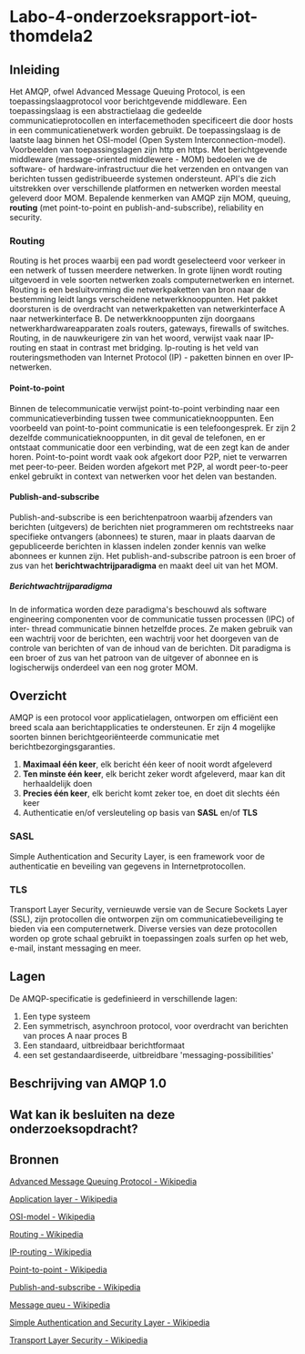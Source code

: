 # Labo-4-onderzoeksrapport-iot-thomdela2
## Inleiding
Het AMQP, ofwel Advanced Message Queuing Protocol, is een toepassingslaagprotocol voor berichtgevende middleware. 
Een toepassingslaag is een abstractielaag die gedeelde communicatieprotocollen en interfacemethoden specificeert die door hosts in een communicatienetwerk worden gebruikt.
De toepassingslaag is de laatste laag binnen het OSI-model (Open System Interconnection-model).
Voorbeelden van toepassingslagen zijn http en https.
Met berichtgevende middleware (message-oriented middlewere - MOM) bedoelen we de software- of hardware-infrastructuur die het verzenden en ontvangen van berichten tussen gedistribueerde systemen ondersteunt.
API's die zich uitstrekken over verschillende platformen en netwerken worden meestal geleverd door MOM.
Bepalende kenmerken van AMQP zijn MOM, queuing, **routing** (met point-to-point en publish-and-subscribe), reliability en security.
### Routing
Routing is het proces waarbij een pad wordt geselecteerd voor verkeer in een netwerk of tussen meerdere netwerken.
In grote lijnen wordt routing uitgevoerd in vele soorten netwerken zoals computernetwerken en internet.
Routing is een besluitvorming die netwerkpaketten van bron naar de bestemming leidt langs verscheidene netwerkknooppunten. Het pakket doorsturen is de overdracht van netwerkpaketten van netwerkinterface A naar netwerkinterface B. De netwerkknooppunten zijn doorgaans netwerkhardwareapparaten zoals routers, gateways, firewalls of switches.
Routing, in de nauwkeurigere zin van het woord, verwijst vaak naar IP-routing en staat in contrast met bridging.
Ip-routing is het veld van routeringsmethoden van Internet Protocol (IP) - paketten binnen en over IP-netwerken.
#### Point-to-point
Binnen de telecommunicatie verwijst point-to-point verbinding naar een communicatieverbinding tussen twee communicatieknooppunten. 
Een voorbeeld van point-to-point communicatie is een telefoongesprek. Er zijn 2 dezelfde communicatieknooppunten, in dit geval de telefonen, en er ontstaat communicatie door een verbinding, wat de een zegt kan de ander horen. Point-to-point wordt vaak ook afgekort door P2P, niet te verwarren met peer-to-peer. Beiden worden afgekort met P2P, al wordt peer-to-peer enkel gebruikt in context van netwerken voor het delen van bestanden.
#### Publish-and-subscribe
Publish-and-subscribe is een berichtenpatroon waarbij afzenders van berichten (uitgevers) de berichten niet programmeren om rechtstreeks naar specifieke ontvangers (abonnees) te sturen, maar in plaats daarvan de gepubliceerde berichten in klassen indelen zonder kennis van welke abonnees er kunnen zijn.
Het publish-and-subscribe patroon is een broer of zus van het **berichtwachtrijparadigma** en maakt deel uit van het MOM.
##### Berichtwachtrijparadigma
In de informatica worden deze paradigma's beschouwd als software engineering componenten voor de communicatie tussen processen (IPC) of inter- thread communicatie binnen hetzelfde proces.
Ze maken gebruik van een wachtrij voor de berichten, een wachtrij voor het doorgeven van de controle van berichten of van de inhoud van de berichten.
Dit paradigma is een broer of zus van het patroon van de uitgever of abonnee en is logischerwijs onderdeel van een nog groter MOM.
## Overzicht
AMQP is een protocol voor applicatielagen, ontworpen om efficiënt een breed scala aan berichtapplicaties te ondersteunen. Er zijn 4 mogelijke soorten binnen berichtgeoriënteerde communicatie met berichtbezorgingsgaranties.
1. **Maximaal één keer**, elk bericht één keer of nooit wordt afgeleverd
2. **Ten minste één keer**, elk bericht zeker wordt afgeleverd, maar kan dit herhaaldelijk doen
3. **Precies één keer**, elk bericht komt zeker toe, en doet dit slechts één keer
4. Authenticatie en/of versleuteling op basis van **SASL** en/of **TLS**
### SASL
Simple Authentication and Security Layer, is een framework voor de authenticatie en beveiling van gegevens in Internetprotocollen. 
### TLS
Transport Layer Security, vernieuwde versie van de Secure Sockets Layer (SSL), zijn protocollen die ontworpen zijn om communicatiebeveiliging te bieden via een computernetwerk.
Diverse versies van deze protocollen worden op grote schaal gebruikt in toepassingen zoals surfen op het web, e-mail, instant messaging en meer.
## Lagen
De AMQP-specificatie is gedefinieerd in verschillende lagen:
1. Een type systeem
2. Een symmetrisch, asynchroon protocol, voor overdracht van berichten van proces A naar proces B
3. Een standaard, uitbreidbaar berichtformaat
4. een set gestandaardiseerde, uitbreidbare 'messaging-possibilities'
## Beschrijving van AMQP 1.0
## Wat kan ik besluiten na deze onderzoeksopdracht?

## Bronnen
[Advanced Message Queuing Protocol - Wikipedia](https://en.wikipedia.org/wiki/Advanced_Message_Queuing_Protocol "Wikipedia - Advanced Message Queuing Protocol")

[Application layer - Wikipedia](https://en.wikipedia.org/wiki/Application_layer "Wikipedia - Application layer")

[OSI-model - Wikipedia](https://en.wikipedia.org/wiki/OSI_model "Wikipedia - OSI-model")

[Routing - Wikipedia](https://en.wikipedia.org/wiki/Routing "Wikipedia - Routing")

[IP-routing - Wikipedia](https://en.wikipedia.org/wiki/IP_routing "Wikipedia - IP-routing")

[Point-to-point - Wikipedia](https://en.wikipedia.org/wiki/Point-to-point_(telecommunications) "Wikipedia - Point-to-point")

[Publish-and-subscribe - Wikipedia](https://en.wikipedia.org/wiki/Publish%E2%80%93subscribe_pattern "Wikipedia - Publish-and-subscribe")

[Message queu - Wikipedia](https://en.wikipedia.org/wiki/Message_queue "Wikipedia - Message queu")

[Simple Authentication and Security Layer - Wikipedia](https://en.wikipedia.org/wiki/Simple_Authentication_and_Security_Layer "Wikipedia - Simple Authentication and Security Layer")

[Transport Layer Security - Wikipedia](https://en.wikipedia.org/wiki/Transport_Layer_Security "Wikipedia - Transport Layer Security")